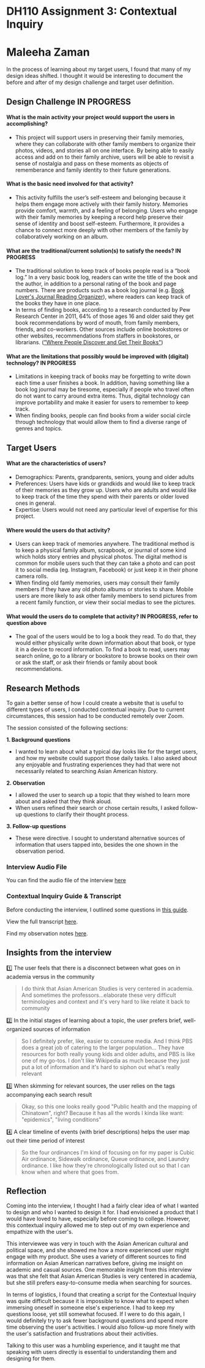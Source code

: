 # DH110 Assignment 3: Contextual Inquiry
# Maleeha Zaman

In the process of learning about my target users, I found that many of my design ideas shifted. I thought it would be interesting to document the before and after of my design challenge and target user definition.

## Design Challenge IN PROGRESS

#### What is the main activity your project would support the users in accomplishing?  
* This project will support users in preserving their family memories, where they can collaborate with other family members to organize their photos, videos, and stories all on one interface. By being able to easily access and add on to their family archive, users will be able to revisit a sense of nostalgia and pass on these moments as objects of rememberance and family identity to their future generations. 

#### What is the basic need involved for that activity?  
* This activity fulfills the user’s self-esteem and belonging because it helps them engage more actively with their family history. Memories provide comfort, warmth, and a feeling of belonging. Users who engage with their family memories by keeping a record help preserve their sense of identity and boost self-esteem. Furthermore, it provides a chance to connect more deeply with other members of the family by collaboratively working on an album. 

#### What are the traditional/current solution(s) to satisfy the needs? IN PROGRESS
* The traditional solution to keep track of books people read is a “book log.” 
In a very basic book log, readers can write the title of the book and the author, 
in addition to a personal rating of the book and page numbers. 
There are products such as a book log journal (e.g. [Book Lover's Journal Reading Organizer](https://www.amazon.com/Book-Lovers-Journal-Reading-Organizer/dp/1441304827/ref=sr_1_3?dchild=1&keywords=book+log&qid=1587935107&sr=8-3)), 
where readers can keep track of the books they have in one place. 
* In terms of finding books, according to a research conducted by Pew Research Center in 2011, 
64% of those ages 16 and older said they get book recommendations by word of mouth, from family members, 
friends, and co-workers. Other sources include online bookstores or other websites, 
recommendations from staffers in bookstores, or librarians. (["Where People Discover and Get Their Books"](https://www.pewresearch.org/internet/2012/06/22/part-2-where-people-discover-and-get-their-books/)) 

#### What are the limitations that possibly would be improved with (digital) technology? IN PROGRESS
* Limitations in keeping track of books may be forgetting to write down each time a user finishes a book. 
In addition, having something like a book log journal may be tiresome, especially if people who travel often 
do not want to carry around extra items. Thus, digital technology can improve portability and make it easier 
for users to remember to keep track. 
* When finding books, people can find books from a wider social circle through technology that would 
allow them to find a diverse range of genres and topics. 


## Target Users

#### What are the characteristics of users?
* Demographics: Parents, grandparents, seniors, young and older adults
* Preferences: Users have kids or grandkids and would like to keep track of their memories as they grow up. Users who are adults and would like to keep track of the time they spend with their parents or older loved ones in general. 
* Expertise: Users would not need any particular level of expertise for this project.

#### Where would the users do that activity? 
* Users can keep track of memories anywhere. The traditional method is to keep a physical family album, scrapbook, or journal of some kind which holds story entries and physical photos. The digital method is common for mobile users such that they can take a photo and can post it to social media (eg. Instagram, Facebook) or just keep it in their phone camera rolls. 
* When finding old famly memories, users may consult their family members if they have any old photo albums or stories to share. Mobile users are more likely to ask other family members to send pictures from a recent family function, or view their social medias to see the pictures.

#### What would the users do to complete that activity? IN PROGRESS, refer to question above
* The goal of the users would be to log a book they read. To do that, they would either physically write down 
information about that book, or type it in a device to record information. To find a book to read, users may search online, 
go to a library or bookstore to browse books on their own or ask the staff, or ask their friends or family 
about book recommendations.


## Research Methods

To gain a better sense of how I could create a website that is useful to different types of users, I conducted contextual inquiry. Due to current circumstances, this session had to be conducted remotely over Zoom. 

The session consisted of the following sections:

 **1.	Background questions**
 * I wanted to learn about what a typical day looks like for the target users, and how my website could support those daily tasks. I also asked about any enjoyable and frustrating experiences they had that were not necessarily related to searching Asian American history.
  
 **2.	Observation**
 * I allowed the user to search up a topic that they wished to learn more about and asked that they think aloud.
 * When users refined their search or chose certain results, I asked follow-up questions to clarify their thought process.
  
 **3.	Follow-up questions**
 * These were directive. I sought to understand alternative sources of information that users tapped into, besides the one shown in the observation period.

### Interview Audio File
You can find the audio file of the interview [here](https://ucla.box.com/s/z930enkts8r8oeehol23fidaz7tymfmp)

### Contextual Inquiry Guide & Transcript
Before conducting the interview, I outlined some questions in [this guide](https://github.com/yinyinwen/DH150-chuyin/blob/master/images/Contextual%20Inquiry%20Script%20for%20DH%20150.pdf).

View the full transcript [here](https://github.com/yinyinwen/DH150-chuyin/blob/master/images/DH%20150%20Contextual%20Inquiry%20Transcript.pdf).

Find my observation notes [here](https://github.com/yinyinwen/DH150-chuyin/blob/master/images/Contextual%20Inquiry%20Field%20Notes.pdf).

## Insights from the interview

:one: The user feels that there is a disconnect between what goes on in academia versus in the community
> I do think that Asian American Studies is very centered in academia. And sometimes the professors...elaborate these very difficult terminologies and context and it's very hard to like relate it back to community

:two: In the initial stages of learning about a topic, the user prefers brief, well-organized sources of information
> So I definitely prefer, like, easier to consume media. And I think PBS does a great job of catering to the larger population... They have resources for both really young kids and older adults, and PBS is like one of my go-tos. I don't like Wikipedia as much because they just put a lot of information and it's hard to siphon out what's really relevant

:three: When skimming for relevant sources, the user relies on the tags accompanying each search result
> Okay, so this one looks really good "Public health and the mapping of Chinatown", right? Because it has all the words I kinda like want: "epidemics", "living conditions" 

:four: A clear timeline of events (with brief descriptions) helps the user map out their time period of interest
> So the four ordinances I'm kind of focusing on for my paper is Cubic Air ordinance, Sidewalk ordinance, Queue ordinance, and Laundry ordinance. I like how they're chronologically listed out so that I can know when and where that goes from.

## Reflection
Coming into the interview, I thought I had a fairly clear idea of what I wanted to design and who I wanted to design it for. I had envisioned a product that I would have loved to have, especially before coming to college. However, this contextual inquiry allowed me to step out of my own experience and empathize with the user's. 

This interviewee was very in touch with the Asian American cultural and political space, and she showed me how a more experienced user might engage with my product. She uses a variety of different sources to find information on Asian American narratives before, giving me insight on academic and casual sources. One memorable insight from this interview was that she felt that Asian American Studies is very centered in academia, but she still prefers easy-to-consume media when searching for sources. 

In terms of logistics, I found that creating a script for the Contextual Inquiry was quite difficult because it is impossible to know what to expect when immersing oneself in someone else's experience. I had to keep my questions loose, yet still somewhat focused. If I were to do this again, I would definitely try to ask fewer background questions and spend more time observing the user's activities. I would also follow-up more finely with the user's satisfaction and frustrations about their activities.

Talking to this user was a humbling experience, and it taught me that speaking with users directly is essential to understanding them and designing for them.
